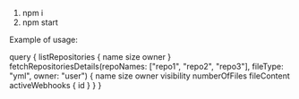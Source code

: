 1. npm i
2. npm start

Example of usage:

query {
  listRepositories {
    name
    size
    owner
  }
  fetchRepositoriesDetails(repoNames: ["repo1", "repo2", "repo3"], fileType: "yml", owner: "user") {
    name
    size
    owner
    visibility
    numberOfFiles
    fileContent
    activeWebhooks {
      id
    }
  }
}
